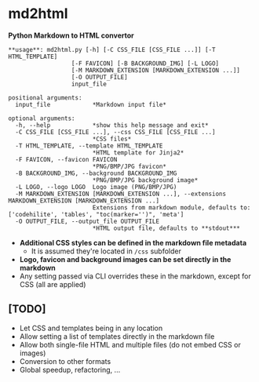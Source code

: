 # md2html
**Python Markdown to HTML convertor**

```
**usage**: md2html.py [-h] [-C CSS_FILE [CSS_FILE ...]] [-T HTML_TEMPLATE]
                  [-F FAVICON] [-B BACKGROUND_IMG] [-L LOGO]
                  [-M MARKDOWN_EXTENSION [MARKDOWN_EXTENSION ...]]
                  [-O OUTPUT_FILE]
                  input_file

positional arguments:
  input_file            *Markdown input file*

optional arguments:
  -h, --help            *show this help message and exit*
  -C CSS_FILE [CSS_FILE ...], --css CSS_FILE [CSS_FILE ...]
                        *CSS files*
  -T HTML_TEMPLATE, --template HTML_TEMPLATE
                        *HTML template for Jinja2*
  -F FAVICON, --favicon FAVICON
                        *PNG/BMP/JPG favicon*
  -B BACKGROUND_IMG, --background BACKGROUND_IMG
                        *PNG/BMP/JPG background image*
  -L LOGO, --logo LOGO  Logo image (PNG/BMP/JPG)
  -M MARKDOWN_EXTENSION [MARKDOWN_EXTENSION ...], --extensions MARKDOWN_EXTENSION [MARKDOWN_EXTENSION ...]
                        Extensions from markdown module, defaults to: ['codehilite', 'tables', "toc(marker='')", 'meta']
  -O OUTPUT_FILE, --output_file OUTPUT_FILE
                        *HTML output file, defaults to **stdout***
```

- **Additional CSS styles can be defined in the markdown file metadata**
    - It is assumed they're located in `/css` subfolder
- **Logo, favicon and background images can be set directly in the markdown**
- Any setting passed via CLI overrides these in the markdown, except for CSS (all are applied)


## [TODO]

* Let CSS and templates being in any location
* Allow setting a list of templates directly in the markdown file
* Allow both single-file HTML and multiple files (do not embed CSS or images)
* Conversion to other formats
* Global speedup, refactoring, ...